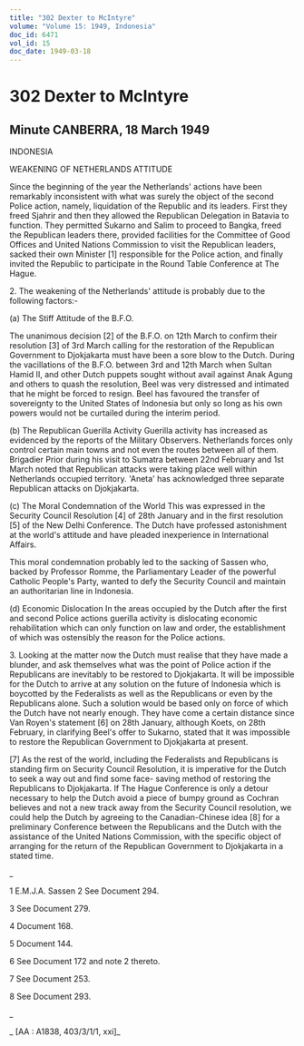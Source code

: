 ```yaml
---
title: "302 Dexter to McIntyre"
volume: "Volume 15: 1949, Indonesia"
doc_id: 6471
vol_id: 15
doc_date: 1949-03-18
---
```


# 302 Dexter to McIntyre

## Minute CANBERRA, 18 March 1949

INDONESIA

WEAKENING OF NETHERLANDS ATTITUDE

Since the beginning of the year the Netherlands' actions have been remarkably inconsistent with what was surely the object of the second Police action, namely, liquidation of the Republic and its leaders. First they freed Sjahrir and then they allowed the Republican Delegation in Batavia to function. They permitted Sukarno and Salim to proceed to Bangka, freed the Republican leaders there, provided facilities for the Committee of Good Offices and United Nations Commission to visit the Republican leaders, sacked their own Minister [1] responsible for the Police action, and finally invited the Republic to participate in the Round Table Conference at The Hague.

2\. The weakening of the Netherlands' attitude is probably due to the following factors:-

(a) The Stiff Attitude of the B.F.O.

The unanimous decision [2] of the B.F.O. on 12th March to confirm their resolution [3] of 3rd March calling for the restoration of the Republican Government to Djokjakarta must have been a sore blow to the Dutch. During the vacillations of the B.F.O. between 3rd and 12th March when Sultan Hamid II, and other Dutch puppets sought without avail against Anak Agung and others to quash the resolution, Beel was very distressed and intimated that he might be forced to resign. Beel has favoured the transfer of sovereignty to the United States of Indonesia but only so long as his own powers would not be curtailed during the interim period.

(b) The Republican Guerilla Activity Guerilla activity has increased as evidenced by the reports of the Military Observers. Netherlands forces only control certain main towns and not even the routes between all of them. Brigadier Prior during his visit to Sumatra between 22nd February and 1st March noted that Republican attacks were taking place well within Netherlands occupied territory. 'Aneta' has acknowledged three separate Republican attacks on Djokjakarta.

(c) The Moral Condemnation of the World This was expressed in the Security Council Resolution [4] of 28th January and in the first resolution [5] of the New Delhi Conference. The Dutch have professed astonishment at the world's attitude and have pleaded inexperience in International Affairs.

This moral condemnation probably led to the sacking of Sassen who, backed by Professor Romme, the Parliamentary Leader of the powerful Catholic People's Party, wanted to defy the Security Council and maintain an authoritarian line in Indonesia.

(d) Economic Dislocation In the areas occupied by the Dutch after the first and second Police actions guerilla activity is dislocating economic rehabilitation which can only function on law and order, the establishment of which was ostensibly the reason for the Police actions.

3\. Looking at the matter now the Dutch must realise that they have made a blunder, and ask themselves what was the point of Police action if the Republicans are inevitably to be restored to Djokjakarta. It will be impossible for the Dutch to arrive at any solution on the future of Indonesia which is boycotted by the Federalists as well as the Republicans or even by the Republicans alone. Such a solution would be based only on force of which the Dutch have not nearly enough. They have come a certain distance since Van Royen's statement [6] on 28th January, although Koets, on 28th February, in clarifying Beel's offer to Sukarno, stated that it was impossible to restore the Republican Government to Djokjakarta at present.

[7] As the rest of the world, including the Federalists and Republicans is standing firm on Security Council Resolution, it is imperative for the Dutch to seek a way out and find some face- saving method of restoring the Republicans to Djokjakarta. If The Hague Conference is only a detour necessary to help the Dutch avoid a piece of bumpy ground as Cochran believes and not a new track away from the Security Council resolution, we could help the Dutch by agreeing to the Canadian-Chinese idea [8] for a preliminary Conference between the Republicans and the Dutch with the assistance of the United Nations Commission, with the specific object of arranging for the return of the Republican Government to Djokjakarta in a stated time.

_

1 E.M.J.A. Sassen 2 See Document 294.

3 See Document 279.

4 Document 168.

5 Document 144.

6 See Document 172 and note 2 thereto.

7 See Document 253.

8 See Document 293.

_

_ [AA : A1838, 403/3/1/1, xxi]_
